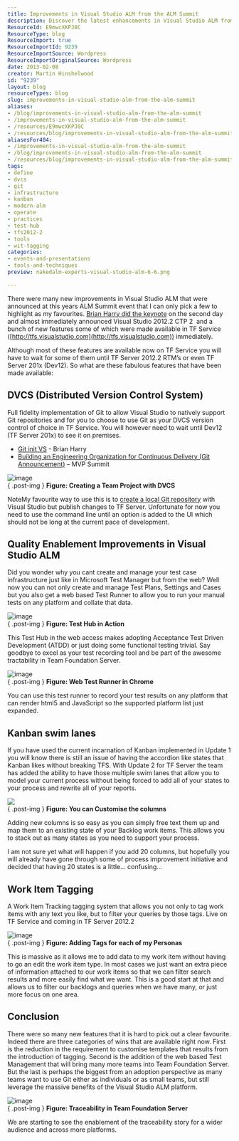```yaml
---
title: Improvements in Visual Studio ALM from the ALM Summit
description: Discover the latest enhancements in Visual Studio ALM from the ALM Summit, including Git support, web-based test management, and Kanban improvements.
ResourceId: E9mwcXKPJ0C
ResourceType: blog
ResourceImport: true
ResourceImportId: 9239
ResourceImportSource: Wordpress
ResourceImportOriginalSource: Wordpress
date: 2013-02-08
creator: Martin Hinshelwood
id: "9239"
layout: blog
resourceTypes: blog
slug: improvements-in-visual-studio-alm-from-the-alm-summit
aliases:
- /blog/improvements-in-visual-studio-alm-from-the-alm-summit
- /improvements-in-visual-studio-alm-from-the-alm-summit
- /resources/E9mwcXKPJ0C
- /resources/blog/improvements-in-visual-studio-alm-from-the-alm-summit
aliasesFor404:
- /improvements-in-visual-studio-alm-from-the-alm-summit
- /blog/improvements-in-visual-studio-alm-from-the-alm-summit
- /resources/blog/improvements-in-visual-studio-alm-from-the-alm-summit
tags:
- define
- dvcs
- git
- infrastructure
- kanban
- modern-alm
- operate
- practices
- test-hub
- tfs2012-2
- tools
- wit-tagging
categories:
- events-and-presentations
- tools-and-techniques
preview: nakedalm-experts-visual-studio-alm-6-6.png

---
```

There were many new improvements in Visual Studio ALM that were announced at this years ALM Summit event that I can only pick a few to highlight as my favourites. [Brian Harry did the keynote](http://channel9.msdn.com/Events/ALM-Summit/ALM-Summit-3/Building-an-Engineering-Organization-for-Continuous-Delivery) on the second day and almost immediately announced Visual Studio 2012.2 CTP 2  and a bunch of new features some of which were made available in TF Service ([http://tfs.visualstudio.com](http://tfs.visualstudio.com)) immediately.

Although most of these features are available now on TF Service you will have to wait for some of them until TF Server 2012.2 RTM’s or even TF Server 201x (Dev12). So what are these fabulous features that have been made available:

## DVCS (Distributed Version Control System)

Full fidelity implementation of Git to allow Visual Studio to natively support Git repositories and for you to choose to use Git as your DVCS version control of choice in TF Service. You will however need to wait until Dev12 (TF Server 201x) to see it on premises.

- [Git init VS](http://blogs.msdn.com/b/bharry/archive/2013/01/30/git-init-vs.aspx "http://blogs.msdn.com/b/bharry/archive/2013/01/30/git-init-vs.aspx") - Brian Harry
- [Building an Engineering Organization for Continuous Delivery (Git Announcement)](http://channel9.msdn.com/Events/ALM-Summit/ALM-Summit-3/Building-an-Engineering-Organization-for-Continuous-Delivery "http://channel9.msdn.com/Events/ALM-Summit/ALM-Summit-3/Building-an-Engineering-Organization-for-Continuous-Delivery") – MVP Summit

![image](images/image-1-1.png "image")  
{ .post-img }
**Figure: Creating a Team Project with DVCS**

NoteMy favourite way to use this is to [create a local Git repository](https://tfs.visualstudio.com/en-us/learn/code/create-code-project-vs-git) with Visual Studio but publish changes to TF Server. Unfortunate for now you need to use the command line until an option is added to the UI which should not be long at the current pace of development.

## Quality Enablement Improvements in Visual Studio ALM

Did you wonder why you cant create and manage your test case infrastructure just like in Microsoft Test Manager but from the web? Well now you can not only create and manage Test Plans, Settings and Cases but you also get a web based Test Runner to allow you to run your manual tests on any platform and collate that data.

![image](images/image1-2-2.png "image")  
{ .post-img }
**Figure: Test Hub in Action**

This Test Hub in the web access makes adopting Acceptance Test Driven Development (ATDD) or just doing some functional testing trivial. Say goodbye to excel as your test recording tool and be part of the awesome tractability in Team Foundation Server.

![image](images/image2-3-3.png "image")  
{ .post-img }
**Figure: Web Test Runner in Chrome**

You can use this test runner to record your test results on any platform that can render html5 and JavaScript so the supported platform list just expanded.

## Kanban swim lanes

If you have used the current incarnation of Kanban implemented in Update 1 you will know there is still an issue of having the accordion like states that Kanban likes without breaking TFS. With Update 2 for TF Server the team has added the ability to have those multiple swim lanes that allow you to model your current process without being forced to add all of your states to your process and rewrite all of your reports.

![](images/1777.image_5F00_thumb_5F00_5912078B.png)  
{ .post-img }
**Figure: You can Customise the columns**

Adding new columns is so easy as you can simply free text them up and map them to an existing state of your Backlog work items. This allows you to stack out as many states as you need to support your process.

I am not sure yet what will happen if you add 20 columns, but hopefully you will already have gone through some of process improvement initiative and decided that having 20 states is a little… confusing…

## Work Item Tagging

A Work Item Tracking tagging system that allows you not only to tag work items with any text you like, but to filter your queries by those tags. Live on TF Service and coming in TF Server 2012.2

![image](images/image3-4-4.png "image")  
{ .post-img }
**Figure: Adding Tags for each of my Personas**

This is massive as it allows me to add data to my work item without having to go an edit the work item type. In most cases we just want an extra piece of information attached to our work items so that we can filter search results and more easily find what we want. This is a good start at that and allows us to filter our backlogs and queries when we have many, or just more focus on one area.

## Conclusion

There were so many new features that it is hard to pick out a clear favourite. Indeed there are three categories of wins that are available right now. First is the reduction in the requirement to customise templates that results from the introduction of tagging. Second is the addition of the web based Test Management that will bring many more teams into Team Foundation Server. But the last is perhaps the biggest from an adoption perspective as many teams want to use Git either as individuals or as small teams, but still leverage the massive benefits of the Visual Studio ALM platform.

![image](images/image4-5-5.png "image")  
{ .post-img }
**Figure: Traceability in Team Foundation Server**

We are starting to see the enablement of the traceability story for a wider audience and across more platforms.

